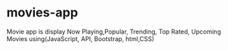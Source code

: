 # movies-app
Movie app is display Now Playing,Popular, Trending, Top Rated, Upcoming Movies using(JavaScript, API, Bootstrap, html,CSS)
